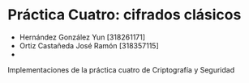 # Práctica Cuatro: cifrados clásicos
* Hernández González Yun [318261171]
* Ortiz Castañeda José Ramón [318357115]
*
Implementaciones de la práctica cuatro de Criptografía y Seguridad
